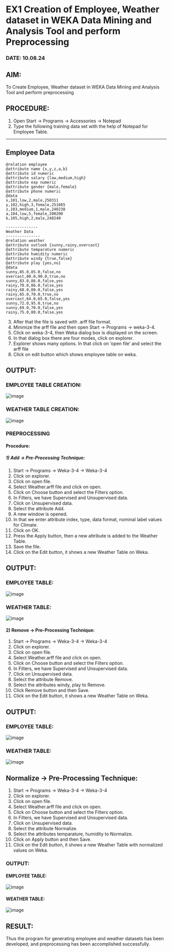 # EX1 Creation of Employee, Weather dataset in WEKA Data Mining and Analysis Tool and perform Preprocessing
### DATE: 10.08.24
## AIM: 
  To Create Employee, Weather dataset in WEKA Data Mining and Analysis Tool and perform preprocessing
## PROCEDURE: 
1) Open Start -> Programs -> Accessories -> Notepad
2) Type the following training data set with the help of Notepad for Employee Table.


--------------
Employee Data
---------------
```
@relation employee
@attribute name {x,y,z,a,b}
@attribute id numeric
@attribute salary {low,medium,high}
@attribute exp numeric
@attribute gender {male,female}
@attribute phone numeric
@data
x,101,low,2,male,250311
y,102,high,3,female,251665
z,103,medium,1,male,240238
a,104,low,5,female,200200
b,105,high,2,male,240240

--------------
Weather Data
---------------
@relation weather
@attribute outlook {sunny,rainy,overcast}
@attribute temparature numeric
@attribute humidity numeric
@attribute windy {true,false}
@attribute play {yes,no}
@data
sunny,85.0,85.0,false,no
overcast,80.0,90.0,true,no
sunny,83.0,86.0,false,yes
rainy,70.0,86.0,false,yes
rainy,68.0,80.0,false,yes
rainy,65.0,70.0,true,no
overcast,64.0,65.0,false,yes
sunny,72.0,95.0,true,no
sunny,69.0,70.0,false,yes
rainy,75.0,80.0,false,yes
```

3) After that the file is saved with .arff file format.
4) Minimize the arff file and then open Start -> Programs -> weka-3-4.
5) Click on weka-3-4, then Weka dialog box is displayed on the screen.
6) In that dialog box there are four modes, click on explorer.
7) Explorer shows many options. In that click on ‘open file’ and select the arff file
8) Click on edit button which shows employee table on weka.

## OUTPUT:
### EMPLOYEE TABLE CREATION:
![image](https://github.com/user-attachments/assets/30d611bd-4d2b-4d4b-b875-9fe6d679528f)
### WEATHER TABLE CREATION:
![image](https://github.com/user-attachments/assets/14c34161-543d-42c5-b6a4-d398f1218753)




### PREPROCESSING
#### Procedure:
##### 1) Add -> Pre-Processing Technique:
1) Start -> Programs -> Weka-3-4 -> Weka-3-4
2) Click on explorer.
3) Click on open file.
4) Select Weather.arff file and click on open.
5) Click on Choose button and select the Filters option.
6) In Filters, we have Supervised and Unsupervised data.
7) Click on Unsupervised data.
8) Select the attribute Add.
9) A new window is opened.
10) In that we enter attribute index, type, data format, nominal label values for Climate.
11) Click on OK.
12) Press the Apply button, then a new attribute is added to the Weather Table.
13) Save the file.
14) Click on the Edit button, it shows a new Weather Table on Weka.

## OUTPUT:
### EMPLOYEE TABLE:
![image](https://github.com/user-attachments/assets/4588b5f8-39f0-4b13-b8b7-e9c9ce538b78)
### WEATHER TABLE:
![image](https://github.com/user-attachments/assets/ace0ae7e-1379-49d2-a085-b4626b521e59)



#### 2) Remove -> Pre-Processing Technique:

1) Start -> Programs -> Weka-3-4 -> Weka-3-4
2) Click on explorer.
3) Click on open file.
4) Select Weather.arff file and click on open.
5) Click on Choose button and select the Filters option.
6) In Filters, we have Supervised and Unsupervised data.
7) Click on Unsupervised data.
8) Select the attribute Remove.
9) Select the attributes windy, play to Remove.
10) Click Remove button and then Save.
11) Click on the Edit button, it shows a new Weather Table on Weka.

## OUTPUT:
### EMPLOYEE TABLE:
![image](https://github.com/user-attachments/assets/4059ee9b-8fa0-4e29-890b-8226e1410375)
### WEATHER TABLE:
![image](https://github.com/user-attachments/assets/34bbfc73-fa12-4fea-a924-46dd34fabd5a)



## Normalize -> Pre-Processing Technique:

1) Start -> Programs -> Weka-3-4 -> Weka-3-4
2) Click on explorer.
3) Click on open file.
4) Select Weather.arff file and click on open.
5) Click on Choose button and select the Filters option.
6) In Filters, we have Supervised and Unsupervised data.
7) Click on Unsupervised data.
8) Select the attribute Normalize.
9) Select the attributes temparature, humidity to Normalize.
10) Click on Apply button and then Save.
11) Click on the Edit button, it shows a new Weather Table with normalized values on Weka.

### OUTPUT:
#### EMPLOYEE TABLE:
![image](https://github.com/user-attachments/assets/1357dc95-87cb-48ee-8ac9-27dcd548ea25)
#### WEATHER TABLE:
![image](https://github.com/user-attachments/assets/5eab7a98-8301-4add-95cd-61b9a164388a)


## RESULT: 
  Thus the program for generating employee and weather datasets has been developed, and preprocessing has been accomplished successfully.
